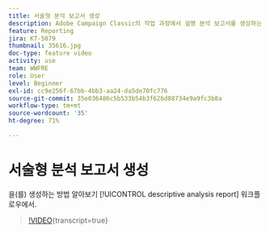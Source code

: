 ```yaml
---
title: 서술형 분석 보고서 생성
description: Adobe Campaign Classic의 작업 과정에서 설명 분석 보고서를 생성하는 방법을 알아봅니다.
feature: Reporting
jira: KT-5079
thumbnail: 35616.jpg
doc-type: feature video
activity: use
team: WWFRE
role: User
level: Beginner
exl-id: cc9e256f-67bb-4bb3-aa24-da5de70fc776
source-git-commit: 35e036486c5b533b54b3f626d88734e9a9fc3b8a
workflow-type: tm+mt
source-wordcount: '35'
ht-degree: 71%

---
```


# 서술형 분석 보고서 생성

을(를) 생성하는 방법 알아보기 [!UICONTROL descriptive analysis report] 워크플로우에서.

>[!VIDEO](https://video.tv.adobe.com/v/35616?quality=12&learn=on){transcript=true}
